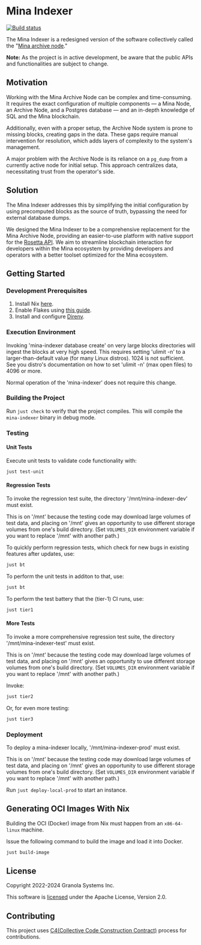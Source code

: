 # Mina Indexer

[![Build
status](https://badge.buildkite.com/c2da30c5a1deb1ff6e0ca09c5ec33f7bd0a5b57ea35df4fc15.svg)](https://buildkite.com/granola/mina-indexer)

The Mina Indexer is a redesigned version of the software collectively
called the "[Mina archive
node](https://github.com/MinaProtocol/mina/tree/develop/src/app/archive)."

**Note:** As the project is in active development, be aware that the
public APIs and functionalities are subject to change.

## Motivation

Working with the Mina Archive Node can be complex and
time-consuming. It requires the exact configuration of multiple
components — a Mina Node, an Archive Node, and a Postgres database —
and an in-depth knowledge of SQL and the Mina blockchain.

Additionally, even with a proper setup, the Archive Node system is
prone to missing blocks, creating gaps in the data. These gaps require
manual intervention for resolution, which adds layers of complexity to
the system's management.

A major problem with the Archive Node is its reliance on a `pg_dump`
from a currently active node for initial setup. This approach
centralizes data, necessitating trust from the operator's side.

## Solution

The Mina Indexer addresses this by simplifying the initial
configuration by using precomputed blocks as the source of truth,
bypassing the need for external database dumps.

We designed the Mina Indexer to be a comprehensive replacement for the
Mina Archive Node, providing an easier-to-use platform with native
support for the [Rosetta
API](https://www.rosetta-api.org/docs/welcome.html). We aim to
streamline blockchain interaction for developers within the Mina
ecosystem by providing developers and operators with a better toolset
optimized for the Mina ecosystem.

## Getting Started

### Development Prerequisites

1. Install Nix [here](https://nixos.org/download.html).
2. Enable Flakes using [this guide](https://nixos.wiki/wiki/Flakes).
3. Install and configure [Direnv](https://direnv.net).

### Execution Environment

Invoking 'mina-indexer database create' on very large blocks directories will
ingest the blocks at very high speed. This requires setting 'ulimit -n' to a
larger-than-default value (for many Linux distros). 1024 is not sufficient. See
you distro's documentation on how to set 'ulimit -n' (max open files) to 4096
or more.

Normal operation of the 'mina-indexer' does not require this change.

### Building the Project

Run `just check` to verify that the project compiles. This will compile the
`mina-indexer` binary in debug mode.

### Testing

#### Unit Tests

Execute unit tests to validate code functionality with:

```bash
just test-unit
```

#### Regression Tests

To invoke the regression test suite, the directory '/mnt/mina-indexer-dev' must
exist.

This is on '/mnt' because the testing code may download large volumes of test
data, and placing on '/mnt' gives an opportunity to use different storage
volumes from one's build directory. (Set `VOLUMES_DIR` environment variable if
you want to replace '/mnt' with another path.)

To quickly perform regression tests, which check for new bugs in existing
features after updates, use:

```bash
just bt
```

To perform the unit tests in additon to that, use:

```bash
just bt
```

To perform the test battery that the (tier-1) CI runs, use:

```bash
just tier1
```

#### More Tests

To invoke a more comprehensive regression test suite, the directory
'/mnt/mina-indexer-test' must exist.

This is on '/mnt' because the testing code may download large volumes of test
data, and placing on '/mnt' gives an opportunity to use different storage
volumes from one's build directory. (Set `VOLUMES_DIR` environment variable if
you want to replace '/mnt' with another path.)

Invoke:

```bash
just tier2
```

Or, for even more testing:

```bash
just tier3
```

### Deployment

To deploy a mina-indexer locally, '/mnt/mina-indexer-prod' must exist.

This is on '/mnt' because the testing code may download large volumes of test
data, and placing on '/mnt' gives an opportunity to use different storage
volumes from one's build directory. (Set `VOLUMES_DIR` environment variable if
you want to replace '/mnt' with another path.)

Run `just deploy-local-prod` to start an instance.

## Generating OCI Images With Nix

Building the OCI (Docker) image from Nix must happen from an `x86-64-linux`
machine.

Issue the following command to build the image and load it into Docker.

```bash
just build-image
```

## License

Copyright 2022-2024 Granola Systems Inc.

This software is [licensed](LICENSE) under the Apache License, Version 2.0.

## Contributing

This project uses [C4(Collective Code Construction
Contract)](https://rfc.zeromq.org/spec/42/) process for contributions.
